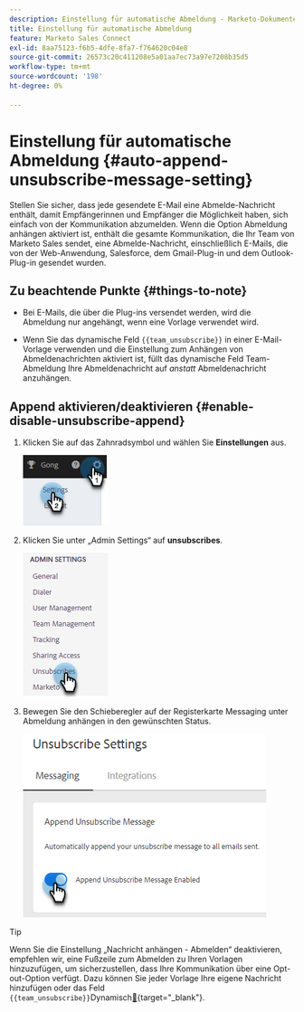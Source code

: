 ```yaml
---
description: Einstellung für automatische Abmeldung - Marketo-Dokumente - Produktdokumentation
title: Einstellung für automatische Abmeldung
feature: Marketo Sales Connect
exl-id: 8aa75123-f6b5-4dfe-8fa7-f764620c04e8
source-git-commit: 26573c20c411208e5a01aa7ec73a97e7208b35d5
workflow-type: tm+mt
source-wordcount: '198'
ht-degree: 0%

---
```


# Einstellung für automatische Abmeldung {#auto-append-unsubscribe-message-setting}

Stellen Sie sicher, dass jede gesendete E-Mail eine Abmelde-Nachricht enthält, damit Empfängerinnen und Empfänger die Möglichkeit haben, sich einfach von der Kommunikation abzumelden. Wenn die Option Abmeldung anhängen aktiviert ist, enthält die gesamte Kommunikation, die Ihr Team von Marketo Sales sendet, eine Abmelde-Nachricht, einschließlich E-Mails, die von der Web-Anwendung, Salesforce, dem Gmail-Plug-in und dem Outlook-Plug-in gesendet wurden.

## Zu beachtende Punkte {#things-to-note}

* Bei E-Mails, die über die Plug-ins versendet werden, wird die Abmeldung nur angehängt, wenn eine Vorlage verwendet wird.

* Wenn Sie das dynamische Feld `{{team_unsubscribe}}` in einer E-Mail-Vorlage verwenden und die Einstellung zum Anhängen von Abmeldenachrichten aktiviert ist, füllt das dynamische Feld Team-Abmeldung Ihre Abmeldenachricht auf _anstatt_ Abmeldenachricht anzuhängen.

## Append aktivieren/deaktivieren {#enable-disable-unsubscribe-append}

1. Klicken Sie auf das Zahnradsymbol und wählen Sie **Einstellungen** aus.

   ![](assets/auto-append-unsubscribe-message-setting-1.png)

1. Klicken Sie unter „Admin Settings“ auf **unsubscribes**.

   ![](assets/auto-append-unsubscribe-message-setting-2.png)

1. Bewegen Sie den Schieberegler auf der Registerkarte Messaging unter Abmeldung anhängen in den gewünschten Status.

   ![](assets/auto-append-unsubscribe-message-setting-3.png)

>[!TIP]
>
>Wenn Sie die Einstellung „Nachricht anhängen - Abmelden“ deaktivieren, empfehlen wir, eine Fußzeile zum Abmelden zu Ihren Vorlagen hinzuzufügen, um sicherzustellen, dass Ihre Kommunikation über eine Opt-out-Option verfügt. Dazu können Sie jeder Vorlage Ihre eigene Nachricht hinzufügen oder das Feld `{{team_unsubscribe}}`Dynamisch[&#128279;](/help/marketo/product-docs/marketo-sales-connect/templates/dynamic-fields/dynamic-fields-glossary.md){target="_blank"}.
